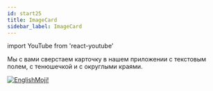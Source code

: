 ```yaml
---
id: start25
title: ImageCard
sidebar_label: ImageCard
---
```


import YouTube from 'react-youtube'

Мы с вами сверстаем карточку в нашем приложении с текстовым полем, с тенюшечкой и с округлыми краями.

<YouTube videoId='anVgDcngW8I' />

[![EnglishMoji!](/img/logo/englishmoji.png)](https://apps.apple.com/kz/app/englishmoji/id6450254885)
